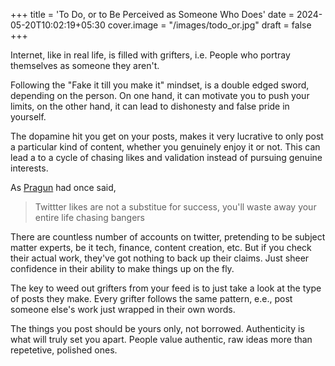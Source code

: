 +++
title = 'To Do, or to Be Perceived as Someone Who Does'
date = 2024-05-20T10:02:19+05:30
cover.image = "/images/todo_or.jpg"
draft = false
+++

Internet, like in real life, is filled with grifters, i.e. People who portray themselves as someone they aren't. 

Following the "Fake it till you make it" mindset, is a double edged sword, depending on the person. On one hand, it can motivate you to push your limits, on the other hand, it can lead to dishonesty and false pride in yourself.

The dopamine hit you get on your posts, makes it very lucrative to only post a particular kind of content, whether you genuinely enjoy it or not. This can lead a to a cycle of chasing likes and validation instead of pursuing genuine interests.

As [Pragun](https://x.com/pragdua) had once said, 
> Twittter likes are not a substitue for success, you'll waste away your entire life chasing bangers

There are countless number of accounts on twitter, pretending to be subject matter experts, be it tech, finance, content creation, etc.
But if you check their actual work, they've got nothing to back up their claims. Just sheer confidence in their ability to make things up on the fly.

The key to weed out grifters from your feed is to just take a look at the type of posts they make. Every grifter follows the same pattern, e.e., post someone else's work just wrapped in their own words.

The things you post should be yours only, not borrowed. Authenticity is what will truly set you apart. People value authentic, raw ideas more than repetetive, polished ones.